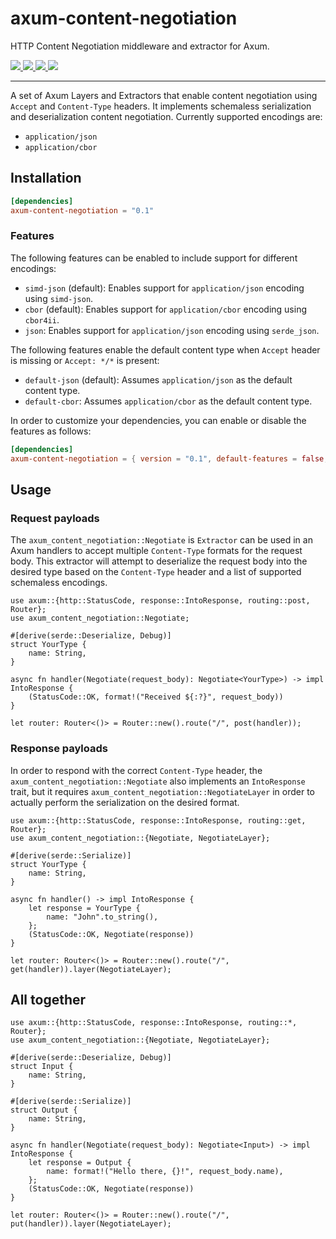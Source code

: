 # axum-content-negotiation

HTTP Content Negotiation middleware and extractor for Axum.

<a href="https://github.com/bltavares/axum-content-negotiation/actions?query=workflow%3AQuickstart+branch%3Amain">
    <img src="https://img.shields.io/github/actions/workflow/status/bltavares/axum-content-negotiation/main.yml?branch=main" />
</a>
<a href="https://github.com/bltavares/axum-content-negotiation/actions?query=workflow%3ACross-compile+branch%3Amain">
    <img src="https://img.shields.io/github/actions/workflow/status/bltavares/axum-content-negotiation/main.yml?branch=main" />
</a>
<a href="https://crates.io/crates/axum-content-negotiation">
    <img src="https://img.shields.io/crates/v/axum-content-negotiation.svg" />
</a>
<a href="https://docs.rs/axum-content-negotiation">
    <img src="https://docs.rs/axum-content-negotiation/badge.svg" />
</a>
<hr />

A set of Axum Layers and Extractors that enable content negotiation using `Accept` and `Content-Type` headers.
It implements schemaless serialization and deserialization content negotiation. Currently supported encodings are:
- `application/json`
- `application/cbor`

## Installation

```toml
[dependencies]
axum-content-negotiation = "0.1"
```

### Features

The following features can be enabled to include support for different encodings:
- `simd-json` (default): Enables support for `application/json` encoding using `simd-json`.
- `cbor` (default): Enables support for `application/cbor` encoding using `cbor4ii`.
- `json`: Enables support for `application/json` encoding using `serde_json`.

The following features enable the default content type when `Accept` header is missing or `Accept: */*` is present:
- `default-json` (default): Assumes `application/json` as the default content type.
- `default-cbor`: Assumes `application/cbor` as the default content type.

In order to customize your dependencies, you can enable or disable the features as follows:

```toml
[dependencies]
axum-content-negotiation = { version = "0.1", default-features = false, features = ["json", "default-json"] }
```

## Usage

### Request payloads

The `axum_content_negotiation::Negotiate` is `Extractor` can be used in an Axum handlers to accept multiple `Content-Type` formats for the request body.
This extractor will attempt to deserialize the request body into the desired type based on the `Content-Type` header and a list of supported schemaless encodings.

```rust,no_run
use axum::{http::StatusCode, response::IntoResponse, routing::post, Router};
use axum_content_negotiation::Negotiate;

#[derive(serde::Deserialize, Debug)]
struct YourType {
    name: String,
}

async fn handler(Negotiate(request_body): Negotiate<YourType>) -> impl IntoResponse {
    (StatusCode::OK, format!("Received ${:?}", request_body))
}

let router: Router<()> = Router::new().route("/", post(handler));
```

### Response payloads

In order to respond with the correct `Content-Type` header, the `axum_content_negotiation::Negotiate` also implements an `IntoResponse` trait,
but it requires `axum_content_negotiation::NegotiateLayer` in order to actually perform the serialization on the desired format.

```rust,no_run
use axum::{http::StatusCode, response::IntoResponse, routing::get, Router};
use axum_content_negotiation::{Negotiate, NegotiateLayer};

#[derive(serde::Serialize)]
struct YourType {
    name: String,
}

async fn handler() -> impl IntoResponse {
    let response = YourType {
        name: "John".to_string(),
    };
    (StatusCode::OK, Negotiate(response))
}

let router: Router<()> = Router::new().route("/", get(handler)).layer(NegotiateLayer);
```

## All together

```rust,no_run
use axum::{http::StatusCode, response::IntoResponse, routing::*, Router};
use axum_content_negotiation::{Negotiate, NegotiateLayer};

#[derive(serde::Deserialize, Debug)]
struct Input {
    name: String,
}

#[derive(serde::Serialize)]
struct Output {
    name: String,
}

async fn handler(Negotiate(request_body): Negotiate<Input>) -> impl IntoResponse {
    let response = Output {
        name: format!("Hello there, {}!", request_body.name),
    };
    (StatusCode::OK, Negotiate(response))
}

let router: Router<()> = Router::new().route("/", put(handler)).layer(NegotiateLayer);
```